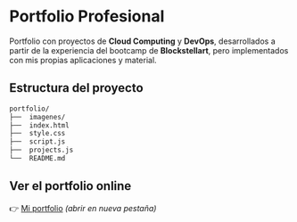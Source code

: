 # Portfolio Profesional
Portfolio con proyectos de **Cloud Computing** y **DevOps**, desarrollados a partir de la experiencia del bootcamp de **Blockstellart**, pero implementados con mis propias aplicaciones y material.

## Estructura del proyecto
```bash
portfolio/
├──  imagenes/         
├──  index.html        
├──  style.css         
├──  script.js         
├──  projects.js       
└──  README.md         
```

## Ver el portfolio online
👉 [Mi portfolio](https://sebastiagb.github.io/portfolio/) _(abrir en nueva pestaña)_



